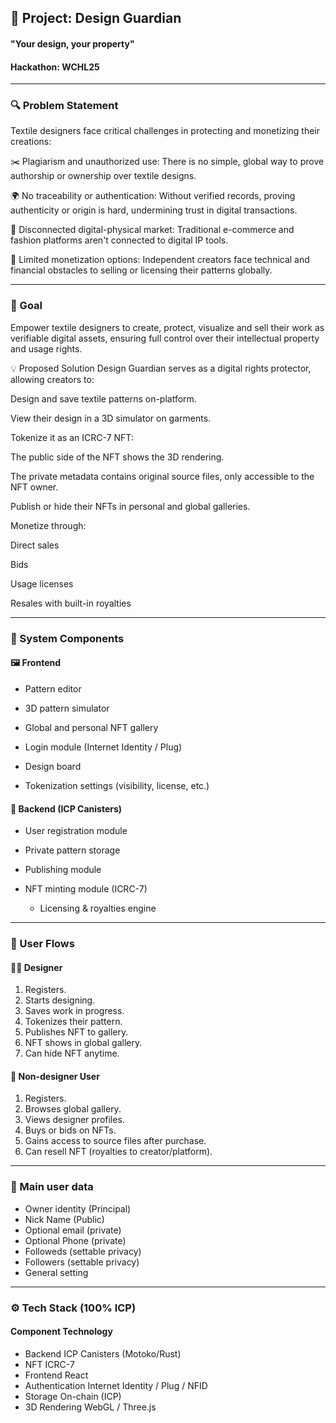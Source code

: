 ## 🧵 Project: Design Guardian
#### "Your design, your property"
#### Hackathon: WCHL25
---

### 🔍 Problem Statement
Textile designers face critical challenges in protecting and monetizing their creations:

✂️ Plagiarism and unauthorized use: There is no simple, global way to prove authorship or ownership over textile designs.

🌍 No traceability or authentication: Without verified records, proving authenticity or origin is hard, undermining trust in digital transactions.

🧵 Disconnected digital-physical market: Traditional e-commerce and fashion platforms aren't connected to digital IP tools.

💸 Limited monetization options: Independent creators face technical and financial obstacles to selling or licensing their patterns globally.

---

### 🎯 Goal
Empower textile designers to create, protect, visualize and sell their work as verifiable digital assets, ensuring full control over their intellectual property and usage rights.

💡 Proposed Solution
Design Guardian serves as a digital rights protector, allowing creators to:

Design and save textile patterns on-platform.

View their design in a 3D simulator on garments.

Tokenize it as an ICRC-7 NFT:

The public side of the NFT shows the 3D rendering.

The private metadata contains original source files, only accessible to the NFT owner.

Publish or hide their NFTs in personal and global galleries.

Monetize through:

Direct sales

Bids

Usage licenses

Resales with built-in royalties

---

### 🧩 System Components
#### 🖼️ Frontend
+ Pattern editor

+ 3D pattern simulator

+ Global and personal NFT gallery

+ Login module (Internet Identity / Plug)

+ Design board

+ Tokenization settings (visibility, license, etc.)

#### 🔐 Backend (ICP Canisters)
+ User registration module

+ Private pattern storage

+ Publishing module

+ NFT minting module (ICRC-7)

  + Licensing & royalties engine

---

### 🔄 User Flows
#### 👩‍🎨 Designer
1. Registers.
2. Starts designing.
3. Saves work in progress.
4. Tokenizes their pattern.
5. Publishes NFT to gallery.
6. NFT shows in global gallery.
7. Can hide NFT anytime.

#### 🧍 Non-designer User
1. Registers.
2. Browses global gallery.
3. Views designer profiles.
4. Buys or bids on NFTs.
5. Gains access to source files after purchase.
6. Can resell NFT (royalties to creator/platform).

---

### 🧬 Main user data
+ Owner identity (Principal)
+ Nick Name (Public)
+ Optional email (private)
+ Optional Phone (private)
+ Followeds (settable privacy)
+ Followers (settable privacy)
+ General setting

---

### ⚙️ Tech Stack (100% ICP)
#### Component	Technology
+ Backend	ICP Canisters (Motoko/Rust)
+ NFT	ICRC-7
+ Frontend	React
+ Authentication	Internet Identity / Plug / NFID
+ Storage	On-chain (ICP)
+ 3D Rendering	WebGL / Three.js

